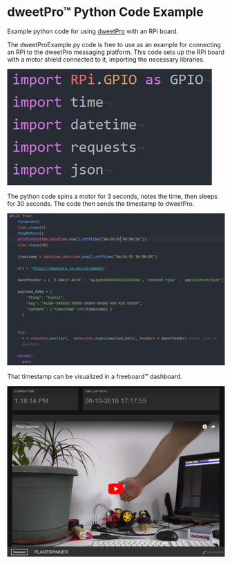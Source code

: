 # dweetPro™ Python Code Example
Example python code for using [dweetPro](https://dweetpro.io) with an RPi board.

The dweetProExample.py code is free to use as an example for connecting an RPi to the dweetPro messaging platform.
This code sets up the RPi board with a motor shield connected to it, importing the necessary libraries.

   ![Capture](pics/Capture.PNG)

The python code spins a motor for 3 seconds, notes the time, then sleeps for 30 seconds. The code then sends the timestamp to dweetPro. 

   ![Capture1.1](pics/Capture1.1.PNG)

That timestamp can be visualized in a freeboard™ dashboard.

   ![Capture4](pics/Capture4.PNG)

